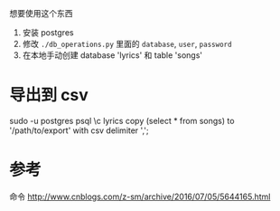 想要使用这个东西
1. 安装 postgres
2. 修改 `./db_operations.py` 里面的 `database`, `user`, `password`
3. 在本地手动创建 database 'lyrics' 和 table 'songs'


# 导出到 csv
sudo -u postgres psql
\c lyrics
copy (select * from songs) to '/path/to/export' with csv delimiter ',';
# 参考
命令
http://www.cnblogs.com/z-sm/archive/2016/07/05/5644165.html
